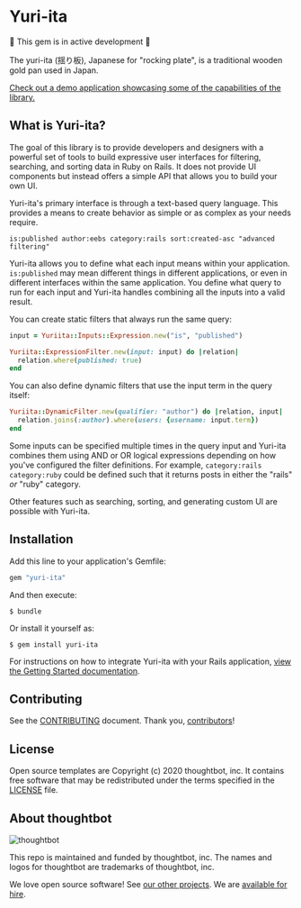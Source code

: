 # Yuri-ita

🚧 This gem is in active development 🚧

The yuri-ita (揺り板), Japanese for "rocking plate", is a traditional wooden gold
pan used in Japan.

[Check out a demo application showcasing some of the capabilities of the
library.][demo]

[demo]: https://yuriita-prerelease.herokuapp.com/movies

## What is Yuri-ita?

The goal of this library is to provide developers and designers with a powerful
set of tools to build expressive user interfaces for filtering, searching, and
sorting data in Ruby on Rails. It does not provide UI components but instead
offers a simple API that allows you to build your own UI.

Yuri-ita's primary interface is through a text-based query language. This
provides a means to create behavior as simple or as complex as your needs
require.


```
is:published author:eebs category:rails sort:created-asc "advanced filtering"
```

Yuri-ita allows you to define what each input means within your application.
`is:published` may mean different things in different applications, or even in
different interfaces within the same application. You define what query to run
for each input and Yuri-ita handles combining all the inputs into a valid result.

You can create static filters that always run the same query:

```ruby
input = Yuriita::Inputs::Expression.new("is", "published")

Yuriita::ExpressionFilter.new(input: input) do |relation|
  relation.where(published: true)
end
```

You can also define dynamic filters that use the input term in the query itself:


```ruby
Yuriita::DynamicFilter.new(qualifier: "author") do |relation, input|
  relation.joins(:author).where(users: {username: input.term})
end
```

Some inputs can be specified multiple times in the query input and Yuri-ita
combines them using AND or OR logical expressions depending on how you've
configured the filter definitions. For example, `category:rails category:ruby`
could be defined such that it returns posts in either the "rails" *or* "ruby"
category.

Other features such as searching, sorting, and generating custom UI are possible
with Yuri-ita.

## Installation

Add this line to your application's Gemfile:

```ruby
gem "yuri-ita"
```

And then execute:

    $ bundle

Or install it yourself as:

    $ gem install yuri-ita

For instructions on how to integrate Yuri-ita with your Rails application,
[view the Getting Started documentation](docs/getting_started.md).

## Contributing

See the [CONTRIBUTING] document. Thank you, [contributors]!

  [CONTRIBUTING]: CONTRIBUTING.md
  [contributors]: https://github.com/thoughtbot/yuri-ita/graphs/contributors

## License

Open source templates are Copyright (c) 2020 thoughtbot, inc.
It contains free software that may be redistributed
under the terms specified in the [LICENSE] file.

[LICENSE]: /LICENSE

<!-- START /templates/footer.md -->
## About thoughtbot

![thoughtbot](https://thoughtbot.com/thoughtbot-logo-for-readmes.svg)

This repo is maintained and funded by thoughtbot, inc.
The names and logos for thoughtbot are trademarks of thoughtbot, inc.

We love open source software!
See [our other projects][community].
We are [available for hire][hire].

[community]: https://thoughtbot.com/community?utm_source=github
[hire]: https://thoughtbot.com/hire-us?utm_source=github


<!-- END /templates/footer.md -->
